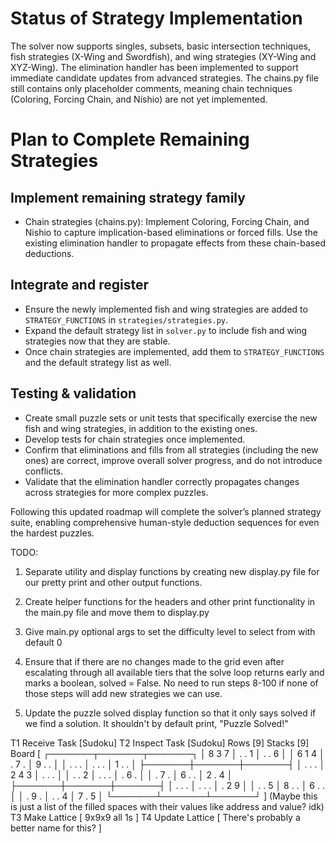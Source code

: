 # Status of Strategy Implementation

The solver now supports singles, subsets, basic intersection techniques, fish strategies (X-Wing and Swordfish), and wing strategies (XY-Wing and XYZ-Wing). The elimination handler has been implemented to support immediate candidate updates from advanced strategies. The chains.py file still contains only placeholder comments, meaning chain techniques (Coloring, Forcing Chain, and Nishio) are not yet implemented.

# Plan to Complete Remaining Strategies

## Implement remaining strategy family

- Chain strategies (chains.py): Implement Coloring, Forcing Chain, and Nishio to capture implication-based eliminations or forced fills. Use the existing elimination handler to propagate effects from these chain-based deductions.

## Integrate and register

- Ensure the newly implemented fish and wing strategies are added to `STRATEGY_FUNCTIONS` in `strategies/strategies.py`.
- Expand the default strategy list in `solver.py` to include fish and wing strategies now that they are stable.
- Once chain strategies are implemented, add them to `STRATEGY_FUNCTIONS` and the default strategy list as well.

## Testing & validation

- Create small puzzle sets or unit tests that specifically exercise the new fish and wing strategies, in addition to the existing ones.
- Develop tests for chain strategies once implemented.
- Confirm that eliminations and fills from all strategies (including the new ones) are correct, improve overall solver progress, and do not introduce conflicts.
- Validate that the elimination handler correctly propagates changes across strategies for more complex puzzles.

Following this updated roadmap will complete the solver’s planned strategy suite, enabling comprehensive human-style deduction sequences for even the hardest puzzles.





TODO:

1. Separate utility and display functions by creating new display.py file for our pretty print and other output functions.
2. Create helper functions for the headers and other print functionality in the main.py file and move them to display.py
3. Give main.py optional args to set the difficulty level to select from with default 0

1. Ensure that if there are no changes made to the grid even after escalating through all available tiers that the solve loop returns early and marks a boolean, solved = False. No need to run steps 8-100 if none of those steps will add new strategies we can use.
2. Update the puzzle solved display function so that it only says solved if we find a solution. It shouldn't by default print, "Puzzle Solved!"



T1  Receive Task [Sudoku]
T2  Inspect Task [Sudoku]
    Rows [9]
    Stacks [9]
    Board [ ┌───────┬───────┬───────┐
            │ 8 3 7 │ . . 1 │ . . 6 │
            │ 6 1 4 │ . 7 . │ 9 . . │
            │ . . . │ . . . │ 1 . . │
            ├───────┼───────┼───────┤
            │ . . . │ 2 4 3 │ . . . │
            │ . . 2 │ . . . │ . 6 . │
            │ . 7 . │ 6 . . │ 2 . 4 │
            ├───────┼───────┼───────┤
            │ . . . │ . . . │ . 2 9 │
            │ . . 5 │ 8 . . │ 6 . . │
            │ . 9 . │ . . 4 │ 7 . 5 │
            └───────┴───────┴───────┘ ] (Maybe this is just a list of the filled spaces with their values like address and value? idk)
T3  Make Lattice [
    9x9x9 all 1s
]
T4  Update Lattice [
    There's probably a better name for this?
]

